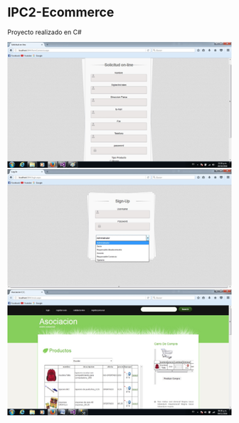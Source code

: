# IPC2-Ecommerce

Proyecto realizado en C#

![Ecommerce3](/recursos/pantallas/solicitud%20online.jpg)
![Ecommerce4](/recursos/pantallas/login.jpg)
![Ecommerce1](/recursos/pantallas/inicio.jpg)

